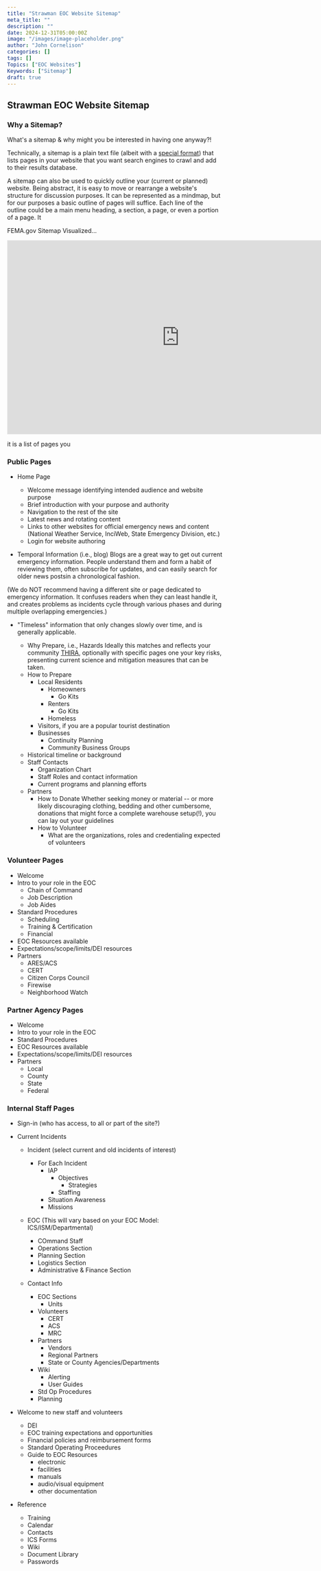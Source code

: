 ```yaml
---
title: "Strawman EOC Website Sitemap"
meta_title: ""
description: ""
date: 2024-12-31T05:00:00Z
image: "/images/image-placeholder.png"
author: "John Cornelison"
categories: []
tags: []
Topics: ["EOC Websites"]
Keywords: ["Sitemap"]
draft: true
---
```


## Strawman EOC Website Sitemap

### Why a Sitemap?

What's a sitemap & why might you be interested in having one anyway?!

Technically, a sitemap is a plain text file (albeit with a [special format](https://developers.google.com/search/docs/crawling-indexing/sitemaps/overview)) that lists pages in your website that you want search engines to crawl and add to their results database.

A sitemap can also be used to quickly outline your (current or planned) website. Being abstract, it is easy to move or rearrange a website's structure for discussion purposes. It can be represented as a mindmap, but for our purposes a basic outline of pages will suffice. Each line of the outline could be a main menu heading, a section, a page, or even a portion of a page. It

FEMA.gov Sitemap Visualized...

<iframe style="border: 1px solid rgba(0, 0, 0, 0.1);" width="800" height="450" src="https://embed.figma.com/design/PyA3LgF0hMRLR2r8ehMPIh/FEMA-Sitemap--Vertical?node-id=1-2&embed-host=share" allowfullscreen></iframe>

it is a list of pages you

### Public Pages

- Home Page

  - Welcome message identifying intended audience and website purpose
  - Brief introduction with your purpose and authority
  - Navigation to the rest of the site
  - Latest news and rotating content
  - Links to other websites for official emergency news and content (National Weather Service, InciWeb, State Emergency Division, etc.)
  - Login for website authoring

- Temporal Information (i.e., blog)
  Blogs are a great way to get out current emergency information. People understand them and form a habit of reviewing them, often subscribe for updates, and can easily search for older news postsin a chronological fashion.

(We do NOT recommend having a different site or page dedicated to emergency information. It confuses readers when they can least handle it, and creates problems as incidents cycle through various phases and during multiple overlapping emergencies.)

- "Timeless" information that only changes slowly over time, and is generally applicable.

  - Why Prepare, i.e., Hazards
    Ideally this matches and reflects your community [THIRA](https://www.fema.gov/emergency-managers/national-preparedness/goal/risk-capability-assessment), optionally with specific pages one your key risks, presenting current science and mitigation measures that can be taken.
  - How to Prepare
    - Local Residents
      - Homeowners
        - Go Kits
      - Renters
        - Go Kits
      - Homeless
    - Visitors, if you are a popular tourist destination
    - Businesses
      - Continuity Planning
      - Community Business Groups
  - Historical timeline or background
  - Staff Contacts
    - Organization Chart
    - Staff Roles and contact information
    - Current programs and planning efforts
  - Partners
    - How to Donate
      Whether seeking money or material -- or more likely discouraging clothing, bedding and other cumbersome, donations that might force a complete warehouse setup(!), you can lay out your guidelines
    - How to Volunteer
      - What are the organizations, roles and credentialing expected of volunteers

### Volunteer Pages

- Welcome
- Intro to your role in the EOC
  - Chain of Command
  - Job Description
  - Job Aides
- Standard Procedures
  - Scheduling
  - Training & Certification
  - Financial
- EOC Resources available
- Expectations/scope/limits/DEI resources
- Partners
  - ARES/ACS
  - CERT
  - Citizen Corps Council
  - Firewise
  - Neighborhood Watch

### Partner Agency Pages

- Welcome
- Intro to your role in the EOC
- Standard Procedures
- EOC Resources available
- Expectations/scope/limits/DEI resources
- Partners
  - Local
  - County
  - State
  - Federal

### Internal Staff Pages

- Sign-in (who has access, to all or part of the site?)

- Current Incidents

  - Incident (select current and old incidents of interest)

    - For Each Incident
      - IAP
        - Objectives
          - Strategies
        - Staffing
      - Situation Awareness
      - Missions

  - EOC (This will vary based on your EOC Model: ICS/ISM/Departmental)

    - COmmand Staff
    - Operations Section
    - Planning Section
    - Logistics Section
    - Administrative & Finance Section

  - Contact Info

    - EOC Sections
      - Units
    - Volunteers
      - CERT
      - ACS
      - MRC
    - Partners
      - Vendors
      - Regional Partners
      - State or County Agencies/Departments
    - Wiki
      - Alerting
      - User Guides
    - Std Op Procedures
    - Planning

- Welcome to new staff and volunteers

  - DEI
  - EOC training expectations and opportunities
  - Financial policies and reimbursement forms
  - Standard Operating Proceedures
  - Guide to EOC Resources
    - electronic
    - facilities
    - manuals
    - audio/visual equipment
    - other documentation

- Reference

  - Training
  - Calendar
  - Contacts
  - ICS Forms
  - Wiki
  - Document Library
  - Passwords
